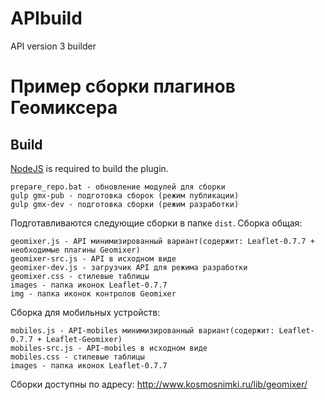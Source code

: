 APIbuild
==========

API version 3 builder

# Пример сборки плагинов Геомиксера

Build
------

[NodeJS](http://nodejs.org/) is required to build the plugin.

```
prepare_repo.bat - обновление модулей для сборки
gulp gmx-pub - подготовка сборок (режим публикации)
gulp gmx-dev - подготовка сборки (режим разработки)
```

Подготавливаются следующие сборки в папке `dist`.
Сборка общая:
```
geomixer.js - API минимизированный вариант(содержит: Leaflet-0.7.7 + необходимые плагины Geomixer)
geomixer-src.js - API в исходном виде
geomixer-dev.js - загрузчик API для режима разработки
geomixer.css - стилевые таблицы
images - папка иконок Leaflet-0.7.7
img - папка иконок контролов Geomixer
```

Сборка для мобильных устройств:
```
mobiles.js - API-mobiles минимизированный вариант(содержит: Leaflet-0.7.7 + Leaflet-Geomixer)
mobiles-src.js - API-mobiles в исходном виде
mobiles.css - стилевые таблицы
images - папка иконок Leaflet-0.7.7
```

Сборки доступны по адресу:
http://www.kosmosnimki.ru/lib/geomixer/

